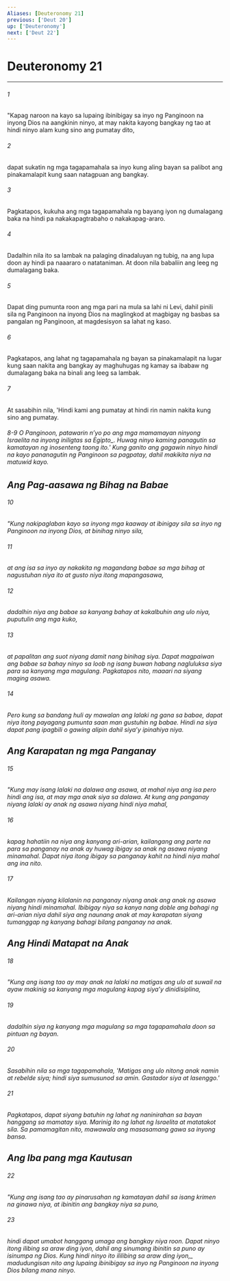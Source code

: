 ```yaml
---
Aliases: [Deuteronomy 21]
previous: ['Deut 20']
up: ['Deuteronomy']
next: ['Deut 22']
---
```

# Deuteronomy 21

***






















###### 1 










"Kapag naroon na kayo sa lupaing ibinibigay sa inyo ng Panginoon na inyong Dios na aangkinin ninyo, at may nakita kayong bangkay ng tao at hindi ninyo alam kung sino ang pumatay dito, 





















###### 2 










dapat sukatin ng mga tagapamahala sa inyo kung aling bayan sa palibot ang pinakamalapit kung saan natagpuan ang bangkay. 





















###### 3 










Pagkatapos, kukuha ang mga tagapamahala ng bayang iyon ng dumalagang baka na hindi pa nakakapagtrabaho o nakakapag-araro. 





















###### 4 










Dadalhin nila ito sa lambak na palaging dinadaluyan ng tubig, na ang lupa doon ay hindi pa naaararo o natataniman. At doon nila babaliin ang leeg ng dumalagang baka. 





















###### 5 










Dapat ding pumunta roon ang mga pari na mula sa lahi ni Levi, dahil pinili sila ng Panginoon na inyong Dios na maglingkod at magbigay ng basbas sa pangalan ng Panginoon, at magdesisyon sa lahat ng kaso. 





















###### 6 










Pagkatapos, ang lahat ng tagapamahala ng bayan sa pinakamalapit na lugar kung saan nakita ang bangkay ay maghuhugas ng kamay sa ibabaw ng dumalagang baka na binali ang leeg sa lambak. 





















###### 7 










At sasabihin nila, 'Hindi kami ang pumatay at hindi rin namin nakita kung sino ang pumatay.

###### 8-9 O Panginoon, patawarin nʼyo po ang mga mamamayan ninyong Israelita na inyong iniligtas <i class="trans-change">sa Egipto_. Huwag ninyo kaming panagutin sa kamatayan ng inosenteng taong ito.' Kung ganito ang gagawin ninyo hindi na kayo pananagutin ng Panginoon sa pagpatay, dahil makikita niya na matuwid kayo.

## Ang Pag-aasawa ng Bihag na Babae 





















###### 10 










"Kung nakipaglaban kayo sa inyong mga kaaway at ibinigay sila sa inyo ng Panginoon na inyong Dios, at binihag ninyo sila, 





















###### 11 










at ang isa sa inyo ay nakakita ng magandang babae sa mga bihag at nagustuhan niya ito at gusto niya itong mapangasawa, 





















###### 12 










dadalhin niya ang babae sa kanyang bahay at kakalbuhin ang ulo niya, puputulin ang mga kuko, 





















###### 13 










at papalitan ang suot niyang damit nang binihag siya. Dapat magpaiwan ang babae sa bahay ninyo sa loob ng isang buwan habang nagluluksa siya para sa kanyang mga magulang. Pagkatapos nito, maaari na siyang maging asawa. 





















###### 14 










Pero kung sa bandang huli ay mawalan ang lalaki ng gana sa babae, dapat niya itong payagang pumunta saan man gustuhin ng babae. Hindi na siya dapat pang ipagbili o gawing alipin dahil siyaʼy ipinahiya niya.

## Ang Karapatan ng mga Panganay 





















###### 15 










"Kung may isang lalaki na dalawa ang asawa, at mahal niya ang isa pero hindi ang isa, at may mga anak siya sa dalawa. At kung ang panganay niyang lalaki ay anak ng asawa niyang hindi niya mahal, 





















###### 16 










kapag hahatiin na niya ang kanyang ari-arian, kailangang ang parte na para sa panganay na anak ay huwag ibigay sa anak ng asawa niyang minamahal. Dapat niya itong ibigay sa panganay kahit na hindi niya mahal ang ina nito. 





















###### 17 










Kailangan niyang kilalanin na panganay niyang anak ang anak ng asawa niyang hindi minamahal. Ibibigay niya sa kanya nang doble ang bahagi ng ari-arian niya dahil siya ang naunang anak at may karapatan siyang tumanggap ng kanyang bahagi bilang panganay na anak.

## Ang Hindi Matapat na Anak 





















###### 18 










"Kung ang isang tao ay may anak na lalaki na matigas ang ulo at suwail na ayaw makinig sa kanyang mga magulang kapag siyaʼy dinidisiplina, 





















###### 19 










dadalhin siya ng kanyang mga magulang sa mga tagapamahala doon sa pintuan ng bayan. 





















###### 20 










Sasabihin nila sa mga tagapamahala, 'Matigas ang ulo nitong anak namin at rebelde siya; hindi siya sumusunod sa amin. Gastador siya at lasenggo.' 





















###### 21 










Pagkatapos, dapat siyang batuhin ng lahat ng naninirahan sa bayan hanggang sa mamatay siya. Marinig ito ng lahat ng Israelita at matatakot sila. Sa pamamagitan nito, mawawala ang masasamang gawa sa inyong bansa.

## Ang Iba pang mga Kautusan 





















###### 22 










"Kung ang isang tao ay pinarusahan ng kamatayan dahil sa isang krimen na ginawa niya, at ibinitin ang bangkay niya sa puno, 





















###### 23 










hindi dapat umabot hanggang umaga ang bangkay niya roon. Dapat ninyo itong ilibing sa araw ding iyon, dahil ang sinumang ibinitin sa puno ay isinumpa ng Dios. Kung hindi ninyo ito ililibing <i class="trans-change">sa araw ding iyon,_ madudungisan nito ang lupaing ibinibigay sa inyo ng Panginoon na inyong Dios bilang mana ninyo.
